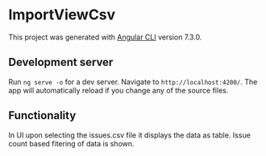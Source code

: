 # ImportViewCsv

This project was generated with [Angular CLI](https://github.com/angular/angular-cli) version 7.3.0.

## Development server

Run `ng serve -o` for a dev server. Navigate to `http://localhost:4200/`. The app will automatically reload if you change any of the source files.

## Functionality

In UI upon selecting the issues.csv file it displays the data as table. 
Issue count based fitering of data is shown.

